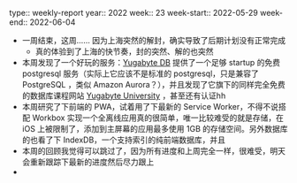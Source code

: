 type:: weekly-report
year:: 2022
week:: 23
week-start:: 2022-05-29
week-end:: 2022-06-04

- 一周结束，这周…… 因为上海突然的解封，确实导致了后期计划没有正常完成
	- 真的体验到了上海的快节奏，封的突然、解的也突然
- 本周发现了一个好玩的服务：[Yugabyte DB](https://www.yugabyte.com/) 提供了一个足够 startup 的免费 postgresql 服务（实际上它应该不是标准的 postgresql，只是兼容了 PostgreSQL ，类似 Amazon Aurora？），并且发现了它旗下的同样完全免费的数据库课程网站 [Yugabyte University](https://university.yugabyte.com/) ，甚至还有认证hh
- 本周研究了下前端的 PWA，试着用了下最新的 Service Worker，不得不说搭配 Workbox 实现一个全离线应用真的很简单，唯一比较难受的就是存储，在 iOS 上被限制了，添加到主屏幕的应用最多使用 1GB 的存储空间。另外数据库的也看了下 IndexDB，一个支持索引的纯前端数据库，并且
- 本周的回顾我觉得可以跳过了，因为所有进度和上周完全一样，很难受，明天会重新跟踪下最新的进度然后尽力跟上
-